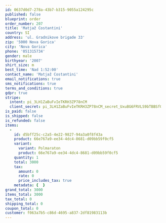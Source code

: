 ```yaml
---
id: 0637d0d7-278a-43b7-b315-9055a124295c
published: false
blueprint: order
order_number: 207
title: 'Matjaž Costantini'
country: SI
address: 'ul. Gradnikove brigade 33'
zip: '5000 Nova Gorica'
city: 'Nova Gorica'
phone: '051315734'
gender: male
birthyear: '2007'
shirt_size: m
best_time: 'Nad 1:52:00'
contact_name: 'Matjaž Costantini'
email_notifications: true
sms_notifications: true
terms_and_conditions: true
gdpr: true
stripe:
  intent: pi_3LH1ZaBuFvIeTKRH3ZP78nCM
  client_secret: pi_3LH1ZaBuFvIeTKRH3ZP78nCM_secret_UxuBG6FRVLS9bTBBSfQL6e7dC
is_paid: false
is_shipped: false
is_refunded: false
items:
  -
    id: d5bff25c-c2a5-4e22-9827-94a3a0f8f43a
    product: 66e767a9-ee34-4dc4-8681-d09bb59f0cf5
    variant:
      variant: Polmaraton
      product: 66e767a9-ee34-4dc4-8681-d09bb59f0cf5
    quantity: 1
    total: 3000
    tax:
      amount: 0
      rate: 0
      price_includes_tax: true
    metadata: {  }
grand_total: 3000
items_total: 3000
tax_total: 0
shipping_total: 0
coupon_total: 0
customer: f063a7b5-c86d-4695-a837-2df81983113b
---
```


